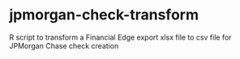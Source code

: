 # jpmorgan-check-transform
R script to transform a Financial Edge export xlsx file to csv file for JPMorgan Chase check creation
